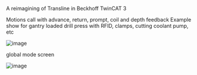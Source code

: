 A reimagining of Transline in Beckhoff TwinCAT 3

Motions call with advance, return, prompt, coil and depth feedback
Example show for gantry loaded drill press with RFID, clamps, cutting coolant pump, etc

![image](https://github.com/tomookay/transline2003/assets/144595622/6342cf18-96e6-4dd2-a175-24409332c9da)


global mode screen 

![image](https://github.com/tomookay/transline2003/assets/144595622/42555ea0-b179-4c69-ae3f-4887a8cd8c53)

